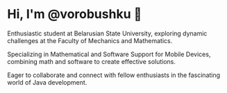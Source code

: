 # Hi, I'm @vorobushku 👋

Enthusiastic student at Belarusian State University, exploring dynamic challenges at the Faculty of Mechanics and Mathematics.

Specializing in Mathematical and Software Support for Mobile Devices, combining math and software to create effective solutions.

Eager to collaborate and connect with fellow enthusiasts in the fascinating world of Java development.

